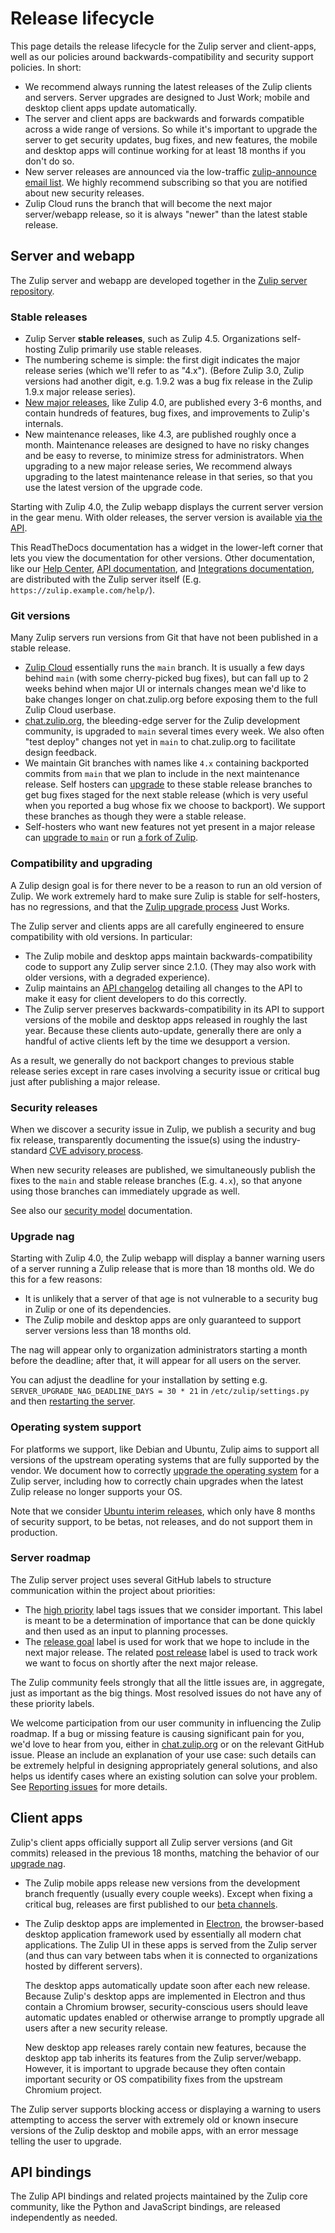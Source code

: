 # Release lifecycle

This page details the release lifecycle for the Zulip server and
client-apps, well as our policies around backwards-compatibility and
security support policies. In short:

- We recommend always running the latest releases of the Zulip clients
  and servers. Server upgrades are designed to Just Work; mobile and
  desktop client apps update automatically.
- The server and client apps are backwards and forwards compatible
  across a wide range of versions. So while it's important to upgrade
  the server to get security updates, bug fixes, and new features, the
  mobile and desktop apps will continue working for at least 18 months
  if you don't do so.
- New server releases are announced via the low-traffic
  [zulip-announce email
  list](https://groups.google.com/forum/#!forum/zulip-announce). We
  highly recommend subscribing so that you are notified about new
  security releases.
- Zulip Cloud runs the branch that will become the next major
  server/webapp release, so it is always "newer" than the latest
  stable release.

## Server and webapp

The Zulip server and webapp are developed together in the [Zulip
server repository][zulip-server].

### Stable releases

- Zulip Server **stable releases**, such as Zulip 4.5.
  Organizations self-hosting Zulip primarily use stable releases.
- The numbering scheme is simple: the first digit indicates the major
  release series (which we'll refer to as "4.x"). (Before Zulip 3.0,
  Zulip versions had another digit, e.g. 1.9.2 was a bug fix release
  in the Zulip 1.9.x major release series).
- [New major releases][blog-major-releases], like Zulip 4.0, are
  published every 3-6 months, and contain hundreds of features, bug
  fixes, and improvements to Zulip's internals.
- New maintenance releases, like 4.3, are published roughly once a
  month. Maintenance releases are designed to have no risky changes
  and be easy to reverse, to minimize stress for administrators. When
  upgrading to a new major release series, We recommend always
  upgrading to the latest maintenance release in that series, so that
  you use the latest version of the upgrade code.

Starting with Zulip 4.0, the Zulip webapp displays the current server
version in the gear menu. With older releases, the server version is
available [via the API](https://zulip.com/api/get-server-settings).

This ReadTheDocs documentation has a widget in the lower-left corner
that lets you view the documentation for other versions. Other
documentation, like our [Help Center](https://zulip.com/help/), [API
documentation](https://zulip.com/api/), and [Integrations
documentation](https://zulip.com/integrations/), are distributed with
the Zulip server itself (E.g. `https://zulip.example.com/help/`).

### Git versions

Many Zulip servers run versions from Git that have not been published
in a stable release.

- [Zulip Cloud](https://zulip.com) essentially runs the `main`
  branch. It is usually a few days behind `main` (with some
  cherry-picked bug fixes), but can fall up to 2 weeks behind when
  major UI or internals changes mean we'd like to bake changes longer
  on chat.zulip.org before exposing them to the full Zulip Cloud
  userbase.
- [chat.zulip.org][chat-zulip-org], the bleeding-edge server for the
  Zulip development community, is upgraded to `main` several times
  every week. We also often "test deploy" changes not yet in `main`
  to chat.zulip.org to facilitate design feedback.
- We maintain Git branches with names like `4.x` containing backported
  commits from `main` that we plan to include in the next maintenance
  release. Self hosters can [upgrade][upgrade-from-git] to these
  stable release branches to get bug fixes staged for the next stable
  release (which is very useful when you reported a bug whose fix we
  choose to backport). We support these branches as though they were a
  stable release.
- Self-hosters who want new features not yet present in a major
  release can [upgrade to `main`][upgrading-to-main] or run [a fork
  of Zulip][fork-zulip].

### Compatibility and upgrading

A Zulip design goal is for there never to be a reason to run an old
version of Zulip. We work extremely hard to make sure Zulip is stable
for self-hosters, has no regressions, and that the [Zulip upgrade
process](../production/upgrade-or-modify.md) Just Works.

The Zulip server and clients apps are all carefully engineered to
ensure compatibility with old versions. In particular:

- The Zulip mobile and desktop apps maintain backwards-compatibility
  code to support any Zulip server since 2.1.0. (They may also work
  with older versions, with a degraded experience).
- Zulip maintains an [API changelog](https://zulip.com/api/changelog)
  detailing all changes to the API to make it easy for client
  developers to do this correctly.
- The Zulip server preserves backwards-compatibility in its API to
  support versions of the mobile and desktop apps released in roughly
  the last year. Because these clients auto-update, generally there
  are only a handful of active clients left by the time we desupport a
  version.

As a result, we generally do not backport changes to previous stable
release series except in rare cases involving a security issue or
critical bug just after publishing a major release.

[blog-major-releases]: https://blog.zulip.com/tag/major-releases/
[upgrade-from-git]: ../production/upgrade-or-modify.html#upgrading-from-a-git-repository

### Security releases

When we discover a security issue in Zulip, we publish a security and
bug fix release, transparently documenting the issue(s) using the
industry-standard [CVE advisory process](https://cve.mitre.org/).

When new security releases are published, we simultaneously publish
the fixes to the `main` and stable release branches (E.g. `4.x`), so
that anyone using those branches can immediately upgrade as well.

See also our [security model][security-model] documentation.

[security-model]: ../production/security-model.md

### Upgrade nag

Starting with Zulip 4.0, the Zulip webapp will display a banner
warning users of a server running a Zulip release that is more than 18
months old. We do this for a few reasons:

- It is unlikely that a server of that age is not vulnerable to
  a security bug in Zulip or one of its dependencies.
- The Zulip mobile and desktop apps are only guaranteed to support
  server versions less than 18 months old.

The nag will appear only to organization administrators starting a
month before the deadline; after that, it will appear for all users on
the server.

You can adjust the deadline for your installation by setting e.g.
`SERVER_UPGRADE_NAG_DEADLINE_DAYS = 30 * 21` in
`/etc/zulip/settings.py` and then [restarting the server](../production/settings.md).

### Operating system support

For platforms we support, like Debian and Ubuntu, Zulip aims to
support all versions of the upstream operating systems that are fully
supported by the vendor. We document how to correctly [upgrade the
operating system][os-upgrade] for a Zulip server, including how to
correctly chain upgrades when the latest Zulip release no longer
supports your OS.

Note that we consider [Ubuntu interim releases][ubuntu-release-cycle],
which only have 8 months of security support, to be betas, not
releases, and do not support them in production.

[ubuntu-release-cycle]: https://ubuntu.com/about/release-cycle

### Server roadmap

The Zulip server project uses several GitHub labels to structure
communication within the project about priorities:

- The [high priority][label-high] label tags issues that we consider
  important. This label is meant to be a determination of importance
  that can be done quickly and then used as an input to planning
  processes.
- The [release goal][label-release-goal] label is used for work that
  we hope to include in the next major release. The related [post
  release][label-post-release] label is used to track work we want to
  focus on shortly after the next major release.

The Zulip community feels strongly that all the little issues are, in
aggregate, just as important as the big things. Most resolved issues
do not have any of these priority labels.

We welcome participation from our user community in influencing the
Zulip roadmap. If a bug or missing feature is causing significant
pain for you, we'd love to hear from you, either in
[chat.zulip.org](../contributing/chat-zulip-org.md) or on the relevant
GitHub issue. Please an include an explanation of your use case: such
details can be extremely helpful in designing appropriately general
solutions, and also helps us identify cases where an existing solution
can solve your problem. See [Reporting
issues](contributing.html#reporting-issues) for more details.

## Client apps

Zulip's client apps officially support all Zulip server versions (and
Git commits) released in the previous 18 months, matching the behavior
of our [upgrade nag](#upgrade-nag).

- The Zulip mobile apps release new versions from the development
  branch frequently (usually every couple weeks). Except when fixing a
  critical bug, releases are first published to our [beta
  channels][mobile-beta].

- The Zulip desktop apps are implemented in [Electron][electron], the
  browser-based desktop application framework used by essentially all
  modern chat applications. The Zulip UI in these apps is served from
  the Zulip server (and thus can vary between tabs when it is
  connected to organizations hosted by different servers).

  The desktop apps automatically update soon after each new
  release. Because Zulip's desktop apps are implemented in Electron
  and thus contain a Chromium browser, security-conscious users should
  leave automatic updates enabled or otherwise arrange to promptly
  upgrade all users after a new security release.

  New desktop app releases rarely contain new features, because the
  desktop app tab inherits its features from the Zulip server/webapp.
  However, it is important to upgrade because they often contain
  important security or OS compatibility fixes from the upstream
  Chromium project.

The Zulip server supports blocking access or displaying a warning to
users attempting to access the server with extremely old or known
insecure versions of the Zulip desktop and mobile apps, with an error
message telling the user to upgrade.

## API bindings

The Zulip API bindings and related projects maintained by the Zulip
core community, like the Python and JavaScript bindings, are released
independently as needed.

[electron]: https://www.electronjs.org/
[upgrading-to-main]: ../production/upgrade-or-modify.html#upgrading-to-main
[os-upgrade]: ../production/upgrade-or-modify.html#upgrading-the-operating-system
[chat-zulip-org]: ../contributing/chat-zulip-org.md
[fork-zulip]: ../production/upgrade-or-modify.html#modifying-zulip
[zulip-server]: https://github.com/zulip/zulip

[mobile-beta]: https://github.com/zulip/zulip-mobile#using-the-beta

[label-blocker]:
https://github.com/zulip/zulip/issues?q=is%3Aissue+is%3Aopen+label%3A%22priority%3A+blocker%22
[label-high]:
https://github.com/zulip/zulip/issues?q=is%3Aissue+is%3Aopen+label%3A%22priority%3A+high%22
[label-release-goal]:
https://github.com/zulip/zulip/issues?q=is%3Aissue+is%3Aopen+label%3A%22release+goal%22
[label-post-release]:
https://github.com/zulip/zulip/issues?q=is%3Aissue+is%3Aopen+label%3A%22post+release%22
